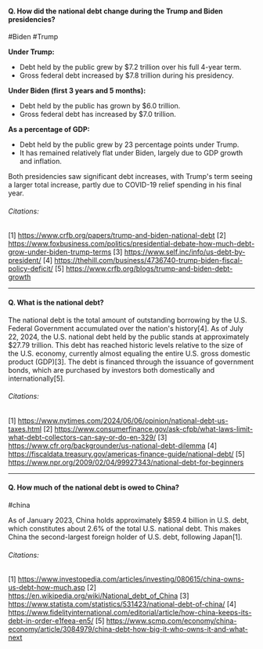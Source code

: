 #### Q. How did the national debt change during the Trump and Biden presidencies?

#Biden #Trump 

**Under Trump:**
- Debt held by the public grew by $7.2 trillion over his full 4-year term.
- Gross federal debt increased by $7.8 trillion during his presidency.

**Under Biden (first 3 years and 5 months):**
- Debt held by the public has grown by $6.0 trillion.
- Gross federal debt has increased by $7.0 trillion.

**As a percentage of GDP:**
- Debt held by the public grew by 23 percentage points under Trump.
- It has remained relatively flat under Biden, largely due to GDP growth and inflation.

Both presidencies saw significant debt increases, with Trump's term seeing a larger total increase, partly due to COVID-19 relief spending in his final year.
###### Citations:
[1] https://www.crfb.org/papers/trump-and-biden-national-debt
[2] https://www.foxbusiness.com/politics/presidential-debate-how-much-debt-grow-under-biden-trump-terms
[3] https://www.self.inc/info/us-debt-by-president/
[4] https://thehill.com/business/4736740-trump-biden-fiscal-policy-deficit/
[5] https://www.crfb.org/blogs/trump-and-biden-debt-growth

---
#### Q. What is the national debt?

The national debt is the total amount of outstanding borrowing by the U.S. Federal Government accumulated over the nation's history[4]. As of July 22, 2024, the U.S. national debt held by the public stands at approximately $27.79 trillion. This debt has reached historic levels relative to the size of the U.S. economy, currently almost equaling the entire U.S. gross domestic product (GDP)[3]. The debt is financed through the issuance of government bonds, which are purchased by investors both domestically and internationally[5].
###### Citations:
[1] https://www.nytimes.com/2024/06/06/opinion/national-debt-us-taxes.html
[2] https://www.consumerfinance.gov/ask-cfpb/what-laws-limit-what-debt-collectors-can-say-or-do-en-329/
[3] https://www.cfr.org/backgrounder/us-national-debt-dilemma
[4] https://fiscaldata.treasury.gov/americas-finance-guide/national-debt/
[5] https://www.npr.org/2009/02/04/99927343/national-debt-for-beginners

---
#### Q. How much of the national debt is owed to China?

#china

As of January 2023, China holds approximately $859.4 billion in U.S. debt, which constitutes about 2.6% of the total U.S. national debt. This makes China the second-largest foreign holder of U.S. debt, following Japan[1].
###### Citations:
[1] https://www.investopedia.com/articles/investing/080615/china-owns-us-debt-how-much.asp
[2] https://en.wikipedia.org/wiki/National_debt_of_China
[3] https://www.statista.com/statistics/531423/national-debt-of-china/
[4] https://www.fidelityinternational.com/editorial/article/how-china-keeps-its-debt-in-order-e1feea-en5/
[5] https://www.scmp.com/economy/china-economy/article/3084979/china-debt-how-big-it-who-owns-it-and-what-next